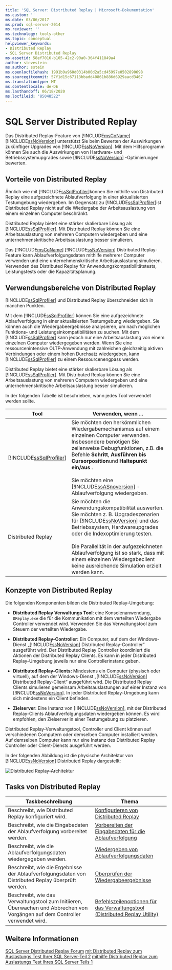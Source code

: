 ```yaml
---
title: 'SQL Server: Distributed Replay | Microsoft-Dokumentation'
ms.custom: ''
ms.date: 03/06/2017
ms.prod: sql-server-2014
ms.reviewer: ''
ms.technology: tools-other
ms.topic: conceptual
helpviewer_keywords:
- Distributed Replay
- SQL Server Distributed Replay
ms.assetid: 58ef7016-b105-42c2-90a0-364f411849a4
author: stevestein
ms.author: sstein
ms.openlocfilehash: 1991b9a960d0314b00d2a5cd45997e0502890698
ms.sourcegitcommit: 57f1d15c67113bbadd40861b886d6929aacd3467
ms.translationtype: MT
ms.contentlocale: de-DE
ms.lasthandoff: 06/18/2020
ms.locfileid: "85048522"
---
```

# <a name="sql-server-distributed-replay"></a>SQL Server Distributed Replay
  Das Distributed Replay-Feature von [!INCLUDE[msCoName](../../../includes/msconame-md.md)] [!INCLUDE[ssNoVersion](../../../includes/ssnoversion-md.md)] unterstützt Sie beim Bewerten der Auswirkungen zukünftiger Upgrades von [!INCLUDE[ssNoVersion](../../../includes/ssnoversion-md.md)]. Mit dem Hilfsprogramm können Sie auch die Auswirkungen von Hardware- und Betriebssystemupgrades sowie [!INCLUDE[ssNoVersion](../../../includes/ssnoversion-md.md)] -Optimierungen bewerten.

## <a name="benefits-of-distributed-replay"></a>Vorteile von Distributed Replay
 Ähnlich wie mit [!INCLUDE[ssSqlProfiler](../../../includes/sssqlprofiler-md.md)]können Sie mithilfe von Distributed Replay eine aufgezeichnete Ablaufverfolgung in einer aktualisierten Testumgebung wiedergeben. Im Gegensatz zu [!INCLUDE[ssSqlProfiler](../../../includes/sssqlprofiler-md.md)]ist Distributed Replay nicht auf die Wiedergabe der Arbeitsauslastung von einem einzelnen Computer beschränkt.

 Distributed Replay bietet eine stärker skalierbare Lösung als [!INCLUDE[ssSqlProfiler](../../../includes/sssqlprofiler-md.md)]. Mit Distributed Replay können Sie eine Arbeitsauslastung von mehreren Computern wiedergeben und eine unternehmenskritische Arbeitsauslastung besser simulieren.

 Das [!INCLUDE[msCoName](../../../includes/msconame-md.md)] [!INCLUDE[ssNoVersion](../../../includes/ssnoversion-md.md)] Distributed Replay-Feature kann Ablaufverfolgungsdaten mithilfe mehrerer Computer verwenden und eine unternehmenskritische Arbeitsauslastung simulieren. Verwenden des Distributed Replay für Anwendungskompatibilitätstests, Leistungstests oder die Kapazitätsplanung.

## <a name="when-to-use-distributed-replay"></a>Verwendungsbereiche von Distributed Replay
 [!INCLUDE[ssSqlProfiler](../../../includes/sssqlprofiler-md.md)] und Distributed Replay überschneiden sich in manchen Punkten.

 Mit dem [!INCLUDE[ssSqlProfiler](../../../includes/sssqlprofiler-md.md)] können Sie eine aufgezeichnete Ablaufverfolgung in einer aktualisierten Testumgebung wiedergeben. Sie können auch die Wiedergabeergebnisse analysieren, um nach möglichen Funktions- und Leistungsinkompatibilitäten zu suchen. Mit dem [!INCLUDE[ssSqlProfiler](../../../includes/sssqlprofiler-md.md)] kann jedoch nur eine Arbeitsauslastung von einem einzelnen Computer wiedergegeben werden. Wenn Sie eine ressourcenintensive OLTP-Anwendung mit zahlreichen gleichzeitig aktiven Verbindungen oder einem hohen Durchsatz wiedergeben, kann [!INCLUDE[ssSqlProfiler](../../../includes/sssqlprofiler-md.md)] zu einem Ressourcenengpass werden.

 Distributed Replay bietet eine stärker skalierbare Lösung als [!INCLUDE[ssSqlProfiler](../../../includes/sssqlprofiler-md.md)]. Mit Distributed Replay können Sie eine Arbeitsauslastung von mehreren Computern wiedergeben und eine unternehmenskritische Arbeitsauslastung besser simulieren.

 In der folgenden Tabelle ist beschrieben, wann jedes Tool verwendet werden sollte.

|Tool|Verwenden, wenn ...|
|----------|---------------|
|[!INCLUDE[ssSqlProfiler](../../../includes/sssqlprofiler-md.md)]|Sie möchten den herkömmlichen Wiedergabemechanismus auf einem einzelnen Computer verwenden. Insbesondere benötigen Sie zeilenweise Debugfunktionen, z.B. die Befehle **Schritt**, **Ausführen bis Cursorposition**und **Haltepunkt ein/aus** .<br /><br /> Sie möchten eine [!INCLUDE[ssASnoversion](../../includes/ssasnoversion-md.md)] -Ablaufverfolgung wiedergeben.|
|Distributed Replay|Sie möchten die Anwendungskompatibilität auswerten. Sie möchten z. B. Upgradeszenarien für [!INCLUDE[ssNoVersion](../../../includes/ssnoversion-md.md)] und das Betriebssystem, Hardwareupgrades oder die Indexoptimierung testen.<br /><br /> Die Parallelität in der aufgezeichneten Ablaufverfolgung ist so stark, dass mit einem einzelnen Wiedergabeclient keine ausreichende Simulation erzielt werden kann.|

## <a name="distributed-replay-concepts"></a>Konzepte von Distributed Replay
 Die folgenden Komponenten bilden die Distributed Replay-Umgebung:

-   **Distributed Replay Verwaltungs Tool**: eine Konsolenanwendung, `DReplay.exe` die für die Kommunikation mit dem verteilten Wiedergabe Controller verwendet wird. Verwenden Sie das Verwaltungstool zum Steuern der verteilten Wiedergabe.

-   **Distributed Replay-Controller:** Ein Computer, auf dem der Windows-Dienst „[!INCLUDE[ssNoVersion](../../../includes/ssnoversion-md.md)] Distributed Replay-Controller“ ausgeführt wird. Der Distributed Replay Controller koordiniert die Aktionen der Distributed Replay Clients. Es kann in jeder Distributed Replay-Umgebung jeweils nur eine Controllerinstanz geben.

-   **Distributed Replay-Clients:** Mindestens ein Computer (physisch oder virtuell), auf dem der Windows-Dienst „[!INCLUDE[ssNoVersion](../../../includes/ssnoversion-md.md)] Distributed Replay-Client“ ausgeführt wird. Die Distributed Replay Clients simulieren gemeinsam Arbeitsauslastungen auf einer Instanz von [!INCLUDE[ssNoVersion](../../../includes/ssnoversion-md.md)]. In jeder Distributed Replay-Umgebung kann sich mindestens ein Client befinden.

-   **Zielserver**: Eine Instanz von [!INCLUDE[ssNoVersion](../../../includes/ssnoversion-md.md)], mit der Distributed Replay-Clients Ablaufverfolgungsdaten wiedergeben können. Es wird empfohlen, den Zielserver in einer Testumgebung zu platzieren.

 Distributed Replay-Verwaltungstool, Controller und Client können auf verschiedenen Computern oder demselben Computer installiert werden. Auf demselben Computer kann nur eine Instanz des Distributed Replay Controller oder Client-Diensts ausgeführt werden.

 In der folgenden Abbildung ist die physische Architektur von [!INCLUDE[ssNoVersion](../../../includes/ssnoversion-md.md)] Distributed Replay dargestellt:

 ![Distributed Replay-Architektur](../../database-engine/media/distributedreplayarch.gif "Distributed Replay-Architektur")

## <a name="distributed-replay-tasks"></a>Tasks von Distributed Replay

|Taskbeschreibung|Thema|
|----------------------|-----------|
|Beschreibt, wie Distributed Replay konfiguriert wird.|[Konfigurieren von Distributed Replay](configure-distributed-replay.md)|
|Beschreibt, wie die Eingabedaten der Ablaufverfolgung vorbereitet werden.|[Vorbereiten der Eingabedaten für die Ablaufverfolgung](prepare-the-input-trace-data.md)|
|Beschreibt, wie die Ablaufverfolgungsdaten wiedergegeben werden.|[Wiedergeben von Ablaufverfolgungsdaten](replay-trace-data.md)|
|Beschreibt, wie die Ergebnisse der Ablaufverfolgungsdaten von Distributed Replay überprüft werden.|[Überprüfen der Wiedergabeergebnisse](review-the-replay-results.md)|
|Beschreibt, wie das Verwaltungstool zum Initiieren, Überwachen und Abbrechen von Vorgängen auf dem Controller verwendet wird.|[Befehlszeilenoptionen für das Verwaltungstool &#40;Distributed Replay Utility&#41;](administration-tool-command-line-options-distributed-replay-utility.md)|

## <a name="see-also"></a>Weitere Informationen
 [SQL Server Distributed Replay Forum](https://social.technet.microsoft.com/Forums/sl/sqldru/) [mit Distributed Replay zum Auslastungs Test Ihrer SQL Server-Teil 2](https://docs.microsoft.com/archive/blogs/msdn/mspfe/using-distributed-replay-to-load-test-your-sql-serverpart-2) [mithilfe Distributed Replay zum Auslastungs Test Ihres SQL Server Teils 1](https://docs.microsoft.com/archive/blogs/batuhanyildiz/using-distributed-replay-to-load-test-your-sql-serverpart-1)


